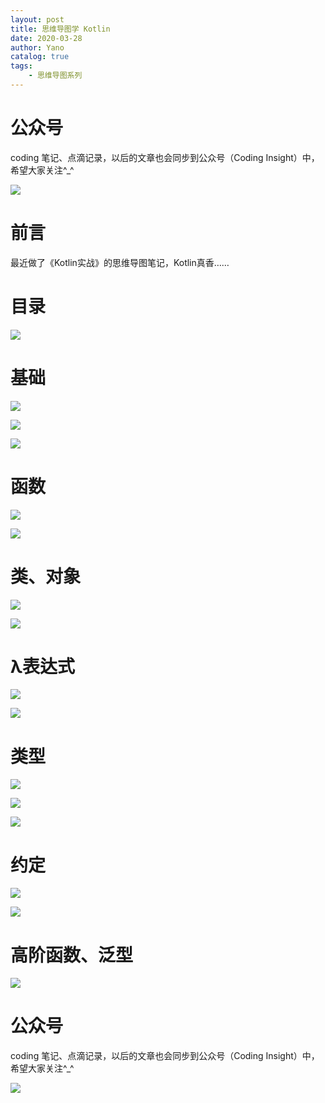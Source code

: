 ```yaml
---
layout: post
title: 思维导图学 Kotlin
date: 2020-03-28
author: Yano
catalog: true
tags:
    - 思维导图系列
---
```


# 公众号

coding 笔记、点滴记录，以后的文章也会同步到公众号（Coding Insight）中，希望大家关注^_^

![](http://yano.oss-cn-beijing.aliyuncs.com/2019-07-29-qrcode_for_gh_a26ce4572791_258.jpg)


# 前言

最近做了《Kotlin实战》的思维导图笔记，Kotlin真香……

# 目录

![](http://yano.oss-cn-beijing.aliyuncs.com/2020-03-28-060247.png)

# 基础

![](http://yano.oss-cn-beijing.aliyuncs.com/2020-03-28-060407.png)

![](http://yano.oss-cn-beijing.aliyuncs.com/2020-03-28-060441.png)

![](http://yano.oss-cn-beijing.aliyuncs.com/2020-03-28-060513.png)

# 函数

![](http://yano.oss-cn-beijing.aliyuncs.com/2020-03-28-060537.png)

![](http://yano.oss-cn-beijing.aliyuncs.com/2020-03-28-060600.png)

# 类、对象

![](http://yano.oss-cn-beijing.aliyuncs.com/2020-03-28-060632.png)

![](http://yano.oss-cn-beijing.aliyuncs.com/2020-03-28-060647.png)

# λ表达式

![](http://yano.oss-cn-beijing.aliyuncs.com/2020-03-28-060722.png)

![](http://yano.oss-cn-beijing.aliyuncs.com/2020-03-28-060810.png)

# 类型

![](http://yano.oss-cn-beijing.aliyuncs.com/2020-03-28-060836.png)

![](http://yano.oss-cn-beijing.aliyuncs.com/2020-03-28-060915.png)

![](http://yano.oss-cn-beijing.aliyuncs.com/2020-03-28-060934.png)

# 约定

![](http://yano.oss-cn-beijing.aliyuncs.com/2020-03-28-061004.png)

![](http://yano.oss-cn-beijing.aliyuncs.com/2020-03-28-061027.png)

# 高阶函数、泛型

![](http://yano.oss-cn-beijing.aliyuncs.com/2020-03-28-061044.png)

# 公众号

coding 笔记、点滴记录，以后的文章也会同步到公众号（Coding Insight）中，希望大家关注^_^

![](http://yano.oss-cn-beijing.aliyuncs.com/2019-07-29-qrcode_for_gh_a26ce4572791_258.jpg)

